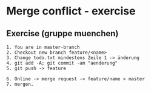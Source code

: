 # Merge conflict - exercise 

## Exercise (gruppe muenchen) 

```
1. You are in master-branch
2. Checkout new branch feature/<name>
3. Change todo.txt mindestens Zeile 1 -> änderung 
4. git add -A; git commit -am "aenderung"
5. git push -> feature 

6. Online -> merge request -> feature/name > master 
7. mergen. 

```
